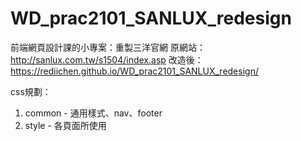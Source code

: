 # WD_prac2101_SANLUX_redesign
前端網頁設計課的小專案：重製三洋官網
原網站：http://sanlux.com.tw/s1504/index.asp
改造後：https://rediichen.github.io/WD_prac2101_SANLUX_redesign/


css規劃：
1. common - 通用樣式、nav、footer
2. style - 各頁面所使用